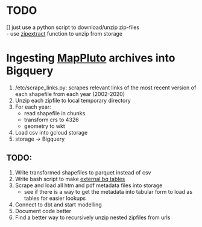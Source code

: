# TODO
[] just use a python script to download/unzip zip-files  
    - use [zipextract](https://stackoverflow.com/questions/49541026/how-do-i-unzip-a-zip-file-in-google-cloud-storage) function to unzip from storage
# Ingesting [MapPluto](https://www1.nyc.gov/site/planning/data-maps/open-data/bytes-archive.page?sorts[year]=0) archives into Bigquery

1. /etc/scrape_links.py: scrapes relevant links of the most recent version of each shapefile from each year (2002-2020)
2. Unzip each zipfile to local temporary directory
3. For each year:
    - read shapefile in chunks
    - transform crs to 4326
    - geometry to wkt
4. Load csv into gcloud storage
5. storage -> Bigquery


## TODO:

1. Write transformed shapefiles to parquet instead of csv
2. Write bash script to make [external bq tables](https://medium.com/google-cloud/loading-and-transforming-data-into-bigquery-using-dbt-65307ad401cd)
2. Scrape and load all htm and pdf metadata files into storage
   - see if there is a way to get the metadata into tabular form to load as tables for easier lookups
2. Connect to dbt and start modelling
3. Document code better
4. Find a better way to recursively unzip nested zipfiles from urls
